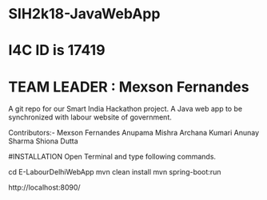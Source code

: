 # SIH2k18-JavaWebApp
# I4C ID is 17419
# TEAM LEADER : Mexson Fernandes
A git repo for our Smart India Hackathon project. A Java web app to be synchronized with labour website of government. 



Contributors:-
Mexson Fernandes
Anupama Mishra
Archana Kumari
Anunay Sharma
Shiona Dutta

#INSTALLATION
Open Terminal and type following commands.

cd E-LabourDelhiWebApp
mvn clean install
mvn spring-boot:run

http://localhost:8090/
